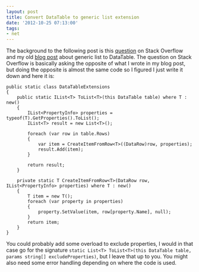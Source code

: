 ```yaml
---
layout: post
title: Convert DataTable to generic list extension
date: '2012-10-25 07:13:00'
tags:
- net
---
```


The background to the following post is this [question][1] on Stack Overflow and my old [blog post][2] about generic list to DataTable. The question on Stack Overflow is basically asking the opposite of what I wrote in my blog post, but doing the opposite is almost the same code so I figured I just write it down and here it is:

    public static class DataTableExtensions
    {
        public static IList<T> ToList<T>(this DataTable table) where T : new()
        {
            IList<PropertyInfo> properties = typeof(T).GetProperties().ToList();
            IList<T> result = new List<T>();

            foreach (var row in table.Rows)
            {
                var item = CreateItemFromRow<T>((DataRow)row, properties);
                result.Add(item);
            }

            return result;
        }

        private static T CreateItemFromRow<T>(DataRow row, IList<PropertyInfo> properties) where T : new()
        {
            T item = new T();
            foreach (var property in properties)
            {
                property.SetValue(item, row[property.Name], null);
            }
            return item;
        }
    }

You could probably add some overload to exclude properties, I would in that case go for the signature `static List<T> ToList<T>(this DataTable table, params string[] excludeProperties)`, but I leave that up to you. You might also need some error handling depending on where the code is used.

  [1]: http://stackoverflow.com/questions/4104464/convert-datatable-to-generic-list-in-c
  [2]: http://blog.tomasjansson.com/2010/10/generic-list-to-datatable/